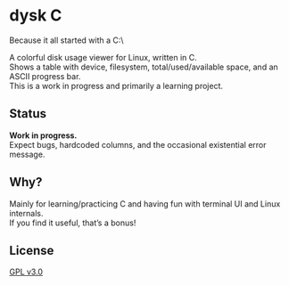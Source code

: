 # dysk C

Because it all started with a C:\

A colorful disk usage viewer for Linux, written in C.  
Shows a table with device, filesystem, total/used/available space, and an ASCII progress bar.  
This is a work in progress and primarily a learning project.

## Status

**Work in progress.**  
Expect bugs, hardcoded columns, and the occasional existential error message.

## Why?

Mainly for learning/practicing C and having fun with terminal UI and Linux internals.  
If you find it useful, that’s a bonus!

## License

[GPL v3.0](LICENSE)

